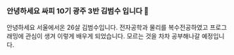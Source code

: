 ### 안녕하세요 싸피 10기 광주 3반 김범수 입니다 👋

안녕하세요 서울에서온 26살 김범수입니다. 전자공학과 물리를 복수전공하였고 프로그래밍에 관심이 생겨 이렇게 배우게 되었습니다. 모르는 것을 차차 공부해나갈 예정입니다.


<!--
**markrla/markrla** is a ✨ _special_ ✨ repository because its `README.md` (this file) appears on your GitHub profile.

Here are some ideas to get you started:

- 🔭 I’m currently working on ...
- 🌱 I’m currently learning ...
- 👯 I’m looking to collaborate on ...
- 🤔 I’m looking for help with ...
- 💬 Ask me about ...
- 📫 How to reach me: ...
- 😄 Pronouns: ...
- ⚡ Fun fact: ...
-->
